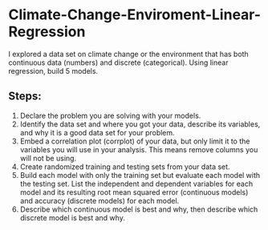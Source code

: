 # Climate-Change-Enviroment-Linear-Regression
I explored a data set on climate change or the environment that has both continuous data (numbers) and discrete (categorical). Using linear regression, build 5 models.

## Steps:
1. Declare the problem you are solving with your models.
2. Identify the data set and where you got your data, describe its variables, and why it is a good data set for your problem.
3. Embed a correlation plot (corrplot) of your data, but only limit it to the variables you will use in your analysis. This means remove columns you will not be using.
4. Create randomized training and testing sets from your data set.
5. Build each model with only the training set but evaluate each model with the testing set. List the independent and dependent variables for each model and its resulting root mean squared error (continuous models) and accuracy (discrete models) for each model.
6. Describe which continuous model is best and why, then describe which discrete model is best and why.
